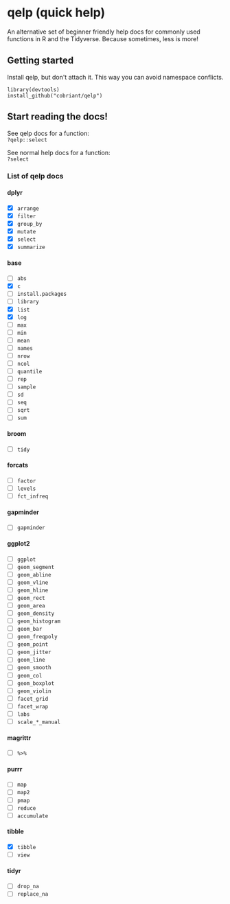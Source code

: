 # qelp (quick help)

An alternative set of beginner friendly help docs for commonly used functions in R and the Tidyverse. Because sometimes, less is more!

## Getting started

Install qelp, but don't attach it. This way you can avoid namespace conflicts.

`library(devtools)`  
`install_github("cobriant/qelp")`

## Start reading the docs!

See qelp docs for a function:  
`?qelp::select`

See normal help docs for a function:  
`?select`

### List of qelp docs

#### dplyr

- [x] `arrange`  
- [x] `filter`  
- [x] `group_by`  
- [x] `mutate`  
- [x] `select`  
- [x] `summarize`  

#### base

- [ ] `abs`  
- [x] `c`  
- [ ] `install.packages`  
- [ ] `library`  
- [x] `list`  
- [x] `log`  
- [ ] `max`  
- [ ] `min`  
- [ ] `mean`  
- [ ] `names`  
- [ ] `nrow`  
- [ ] `ncol`  
- [ ] `quantile`  
- [ ] `rep`  
- [ ] `sample`  
- [ ] `sd`  
- [ ] `seq`  
- [ ] `sqrt`  
- [ ] `sum`  

#### broom

- [ ] `tidy`  

#### forcats

- [ ] `factor`  
- [ ] `levels`  
- [ ] `fct_infreq`  

#### gapminder

- [ ] `gapminder`  

#### ggplot2

- [ ] `ggplot`  
- [ ] `geom_segment`  
- [ ] `geom_abline`  
- [ ] `geom_vline`  
- [ ] `geom_hline`  
- [ ] `geom_rect`  
- [ ] `geom_area`  
- [ ] `geom_density`  
- [ ] `geom_histogram`  
- [ ] `geom_bar`  
- [ ] `geom_freqpoly`  
- [ ] `geom_point`  
- [ ] `geom_jitter`  
- [ ] `geom_line`  
- [ ] `geom_smooth`  
- [ ] `geom_col`  
- [ ] `geom_boxplot`  
- [ ] `geom_violin`  
- [ ] `facet_grid`  
- [ ] `facet_wrap`  
- [ ] `labs`  
- [ ] `scale_*_manual`  

#### magrittr

- [ ] `%>%`  

#### purrr

- [ ] `map`  
- [ ] `map2`  
- [ ] `pmap`  
- [ ] `reduce`  
- [ ] `accumulate`  

#### tibble

- [x] `tibble`  
- [ ] `view`  

#### tidyr

- [ ] `drop_na`  
- [ ] `replace_na`  
